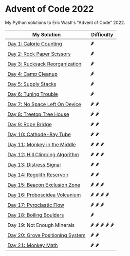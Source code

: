 # Advent of Code 2022

My Python solutions to Eric Wastl's "Advent of Code" 2022.

| My Solution                                     | Difficulty                                                       |
|-------------------------------------------------|------------------------------------------------------------------|
| [Day 1: Calorie Counting](day01.ipynb)          | :hot_pepper:                                                     |
| [Day 2: Rock Paper Scissors](day02.ipynb)       | :hot_pepper:                                                     |     
| [Day 3: Rucksack Reorganization](day03.ipynb)   | :hot_pepper:                                                     |          
| [Day 4: Camp Cleanup](day04.ipynb)              | :hot_pepper:                                                     |
| [Day 5: Supply Stacks](day05.ipynb)             | :hot_pepper:                                                     |
| [Day 6: Tuning Trouble](day06.ipynb)            | :hot_pepper:                                                     | 
| [Day 7: No Space Left On Device](day07.ipynb)   | :hot_pepper: :hot_pepper:                                        |          
| [Day 8: Treetop Tree House](day08.ipynb)        | :hot_pepper: :hot_pepper:                                        |     
| [Day 9: Rope Bridge](day09.ipynb)               | :hot_pepper: :hot_pepper:                                        |
| [Day 10: Cathode-Ray Tube](day10.ipynb)         | :hot_pepper: :hot_pepper:                                        |
| [Day 11: Monkey in the Middle](day11.ipynb)     | :hot_pepper: :hot_pepper: :hot_pepper:                           |    
| [Day 12: Hill Climbing Algorithm](day12.ipynb)  | :hot_pepper: :hot_pepper: :hot_pepper:                           |      
| [Day 13: Distress Signal](day13.ipynb)          | :hot_pepper: :hot_pepper:                                        |
| [Day 14: Regolith Reservoir](day14.ipynb)       | :hot_pepper: :hot_pepper:                                        |
| [Day 15: Beacon Exclusion Zone](day15.ipynb)    | :hot_pepper: :hot_pepper: :hot_pepper:                           |    
| [Day 16: Proboscidea Volcanium](day16.ipynb)    | :hot_pepper: :hot_pepper: :hot_pepper: :hot_pepper:              |
| [Day 17: Pyroclastic Flow](day17.ipynb)         | :hot_pepper: :hot_pepper: :hot_pepper:                           |
| [Day 18: Boiling Boulders](day18.ipynb)         | :hot_pepper:                                                     |
| Day 19: Not Enough Minerals                     | :hot_pepper: :hot_pepper: :hot_pepper: :hot_pepper: :hot_pepper: |
| [Day 20: Grove Positioning System](day20.ipynb) | :hot_pepper: :hot_pepper:                                        |
| [Day 21: Monkey Math](day21.ipynb)              | :hot_pepper: :hot_pepper:                                        |